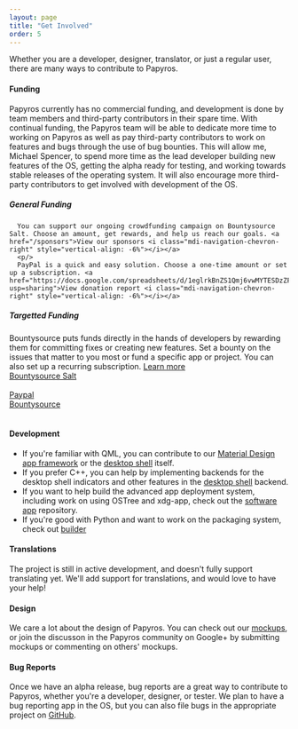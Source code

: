 ```yaml
---
layout: page
title: "Get Involved"
order: 5
---
```

Whether you are a developer, designer, translator, or just a regular user, there are many ways to contribute to Papyros.

#### Funding

Papyros currently has no commercial funding, and development is done by team members and third-party contributors in their spare time. With continual funding, the Papyros team will be able to dedicate more time to working on Papyros as well as pay third-party contributors to work on features and bugs through the use of bug bounties. This will allow me, Michael Spencer, to spend more time as the lead developer building new features of the OS, getting the alpha ready for testing, and working towards stable releases of the operating system. It will also encourage more third-party contributors to get involved with development of the OS.

<div class="row">
  <div class="col s12 m6 l6">
      <h5>General Funding</h5>

      You can support our ongoing crowdfunding campaign on Bountysource Salt. Choose an amount, get rewards, and help us reach our goals. <a href="/sponsors">View our sponsors <i class="mdi-navigation-chevron-right" style="vertical-align: -6%"></i></a>
      <p/>
      PayPal is a quick and easy solution. Choose a one-time amount or set up a subscription. <a href="https://docs.google.com/spreadsheets/d/1eglrkBnZS1Qmj6vwMYTESDzZF5DJxwQB8I7GqnOFnX0/edit?usp=sharing">View donation report <i class="mdi-navigation-chevron-right" style="vertical-align: -6%"></i></a>
  </div>
  <div class="col s12 m6 l6">
      <h5>Targetted Funding</h5>
      Bountysource puts funds directly in the hands of developers by rewarding them for committing fixes or creating new features. Set a bounty on the issues that matter to you most or fund a specific app or project. You can also set up a recurring subscription. <a href="https://github.com/bountysource/frontend/wiki/Frequently-Asked-Questions">Learn more <i class="mdi-navigation-chevron-right" style="vertical-align: -6%"></i></a>
  </div>
</div>

<div class="row">
  <div class="col s12 m6 l6">
      <a class="waves-effect waves-light btn green lighten-1" href="https://salt.bountysource.com/teams/papyros">
          Bountysource Salt
      </a>
      <br/><br/>
      <a class="waves-effect waves-light btn blue lighten-1" href="https://www.paypal.com/cgi-bin/webscr?cmd=_s-xclick&hosted_button_id=SZ4BPY35QFP76">
          Paypal
      </a>
  </div>

  <div class="col s12 m6 l6">
      <a class="waves-effect waves-light btn green lighten-1" href="https://www.bountysource.com/teams/papyros">
          Bountysource
      </a>
  </div>
</div>

<br/>

#### Development

 * If you're familiar with QML, you can contribute to our
   [Material Design app framework](https://github.com/papyros/qml-material) or the
   [desktop shell](https://github.com/papyros/papyros-shell) itself.
 * If you prefer C++, you can help by implementing backends for the desktop shell indicators and
   other features in the [desktop shell](https://github.com/papyros/papyros-shell) backend.
 * If you want to help build the advanced app deployment system, including work on using OSTree and xdg-app,
   check out the [software app](https://github.com/papyros/software-app) repository.
 * If you're good with Python and want to work on the packaging system, check out                                          [builder](https://github.com/papyros/builder)

#### Translations

The project is still in active development, and doesn't fully support translating yet. We'll add
support for translations, and would love to have your help!

#### Design

We care a lot about the design of Papyros. You can check out our [mockups](https://github.com/papyros/mockups),
or join the discusson in the Papyros community on Google+ by submitting mockups or commenting on
others' mockups.

#### Bug Reports

Once we have an alpha release, bug reports are a great way to contribute to Papyros, whether you're
a developer, designer, or tester. We plan to have a bug reporting app in the OS, but you can also
file bugs in the appropriate project on [GitHub](https://github.com/papyros).
